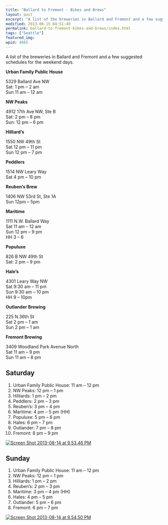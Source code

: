 ```yaml
---
title: "Ballard to Fremont - Bikes and Brews"
layout: post
excerpt: "A list of the breweries in Ballard and Fremont and a few suggested schedules for the weekend days."
modified: 2013-08-15 04:51:40
permalink: ballard-to-fremont-bikes-and-brews/index.html
tags: ["Seattle"]
featured_img:
wpid: 4665
---
```



A list of the breweries in Ballard and Fremont and a few suggested schedules for the weekend days.

**Urban Family Public House**  

5329 Ballard Ave NW  
Sat: 1 pm – 2 am  
Sun 11 am – 12 am

**NW Peaks**  

4912 17th Ave NW, Ste B  
Sat: 2 pm – 8 pm  
Sun: 12 pm – 6 pm

**Hilliard’s**  

1550 NW 49th St  
Sat 12 pm – 11 pm  
Sun 12 pm – 7 pm

**Peddlers**  

1514 NW Leary Way  
Sat 4 pm – 10 pm

**Reuben’s Brew**  

1406 NW 53rd St, Ste 1A  
Sun 12pm – 5pm

**Maritime**  

1111 N.W. Ballard Way  
Sat 11 am – 12 am  
Sun 12 pm – 9 pm  
HH 3 – 6

**Populuxe**  

826 B NW 49th St  
Sat: 2 pm – 9 pm

**Hale’s**  

4301 Leary Way NW  
Sat 9:30 am – 11 pm  
Sun 9:30 am – 10 pm  
HH 9 – 10pm

**Outlander Brewing**  

225 N.36th St  
Sat 2 pm – 1 am  
Sun 2 pm – 1 am

**Fremont Brewing**  

3409 Woodland Park Avenue North  
Sat 11 am – 9 pm  
Sun 11 am – 8 pm

<a name="saturday"></a>

Saturday
--------

1. <span style="line-height: 13px;">Urban Family Public House: 11 am – 12 pm</span>
2. NW Peaks: 12 pm – 1 pm
3. Hilliards: 1 pm – 2 pm
4. Peddlers: 2 pm – 3 pm
5. Reuben’s: 3 pm – 4 pm
6. Maritime: 4 pm – 5 pm (HH)
7. Populuxe: 5 pm – 6 pm
8. Hales: 6 pm – 7 pm
9. Outlander: 7 pm – 8 pm
10. Fremont: 8 pm – 9 pm

[![Screen Shot 2013-08-14 at 9.53.46 PM](/_images/2013/08/Screen-Shot-2013-08-14-at-9.53.46-PM.png)](https://www.google.com/maps?saddr=Urban+Family+Public+House,+Ballard+Avenue+Northwest,+Seattle,+WA&daddr=Northwest+Peaks+Brewery,+17th+Avenue+Northwest,+Seattle,+WA+to:Hilliard's+Beer,+Northwest+49th+Street,+Seattle,+WA+to:Peddler+Brewing+Company,+Northwest+Leary+Way,+Seattle,+WA+to:Reuben's+Brews,+Northwest+53rd+Street,+Seattle,+WA+to:Jolly+Roger+Taproom,+Northwest+Ballard+Way,+Seattle,+WA+to:Populuxe+Brewing,+Northwest+49th+Street,+Seattle,+WA+to:Hale's+Ales+Pub,+Leary+Way+Northwest,+Seattle,+WA+to:Outlander+Brewery+and+Pub,+North+36th+Street,+Seattle,+WA+to:Fremont+Brewing+Company,+Woodland+Park+Avenue+North,+Seattle&hl=en&sll=47.657357,-122.363351&sspn=0.023963,0.049181&geocode=FTJX1wIdeJG0-CFevNeuV-0bdCm_s7ZbxhWQVDFevNeuV-0bdA%3BFTtP1wIdbqa0-CFTTkzp-4IorikZDfKUIxSQVDFTTkzp-4Iorg%3BFW9N1wIdQKm0-CEs5DYutOfVxSk_14QauBWQVDEs5DYutOfVxQ%3BFa1K1wIdUqy0-CHGQmD2U8oDwCnZT2QjuBWQVDHGQmD2U8oDwA%3BFXtY1wIdBLi0-CGr8dzlpcXXkCk_WQLFyRWQVDGr8dzlpcXXkA%3BFZdG1wIdY8G0-CGsLCBhYoVEwilfuSQ8txWQVDGsLCBhYoVEwg%3BFX1N1wIdSNG0-CGHgx7o7XvbkSlBz1ufthWQVDGHgx7o7XvbkQ%3BFWQ41wIdBtu0-CHDM5xiUNdIWinXcLQysBWQVDHDM5xiUNdIWg%3BFY8d1wIdmwC1-CFp4jMA5MMTqymVFPivqRWQVDFp4jMA5MMTqw%3BFfgQ1wIdFi21-CHzPNLzYHAtVCnvkaZjARWQVDHzPNLzYHAtVA&oq=popu&dirflg=b&mra=ps&t=m&z=15&lci=bike)  
<a name="sunday"></a>

Sunday
------

1. Urban Family Public House: 11 am – 12 pm
2. NW Peaks: 12 pm – 1 pm
3. Hilliards: 1 pm – 2 pm
4. Reuben’s: 2 pm – 3 pm
5. Maritime: 3 pm – 4 pm (HH)
6. Hales: 4 pm – 5 pm
7. Outlander: 5 pm – 6 pm
8. Fremont: 6 pm – 7 pm

[![Screen Shot 2013-08-14 at 9.54.50 PM](/_images/2013/08/Screen-Shot-2013-08-14-at-9.54.50-PM.png)](https://www.google.com/maps?saddr=Urban+Family+Public+House,+Ballard+Avenue+Northwest,+Seattle,+WA&daddr=Northwest+Peaks+Brewery,+17th+Avenue+Northwest,+Seattle,+WA+to:Hilliard's+Beer,+Northwest+49th+Street,+Seattle,+WA+to:Reuben's+Brews,+Northwest+53rd+Street,+Seattle,+WA+to:Jolly+Roger+Taproom,+Northwest+Ballard+Way,+Seattle,+WA+to:Hale's+Ales+Pub,+Leary+Way+Northwest,+Seattle,+WA+to:Outlander+Brewery+and+Pub,+North+36th+Street,+Seattle,+WA+to:Fremont+Brewing+Company,+Woodland+Park+Avenue+North,+Seattle&hl=en&sll=47.658277,-122.364092&sspn=0.047926,0.098362&geocode=FTJX1wIdeJG0-CFevNeuV-0bdCm_s7ZbxhWQVDFevNeuV-0bdA%3BFTtP1wIdbqa0-CFTTkzp-4IorikZDfKUIxSQVDFTTkzp-4Iorg%3BFW9N1wIdQKm0-CEs5DYutOfVxSk_14QauBWQVDEs5DYutOfVxQ%3BFXtY1wIdBLi0-CGr8dzlpcXXkCk_WQLFyRWQVDGr8dzlpcXXkA%3BFZdG1wIdY8G0-CGsLCBhYoVEwilfuSQ8txWQVDGsLCBhYoVEwg%3BFWQ41wIdBtu0-CHDM5xiUNdIWinXcLQysBWQVDHDM5xiUNdIWg%3BFY8d1wIdmwC1-CFp4jMA5MMTqymVFPivqRWQVDFp4jMA5MMTqw%3BFfgQ1wIdFi21-CHzPNLzYHAtVCnvkaZjARWQVDHzPNLzYHAtVA&oq=popu&dirflg=b&mra=pr&t=m&z=14&lci=bike)
